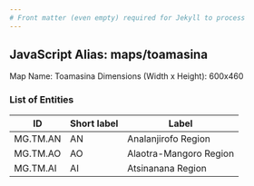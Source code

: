 ```yaml
---
# Front matter (even empty) required for Jekyll to process
---
```


## JavaScript Alias: maps/toamasina

Map Name: Toamasina
Dimensions (Width x Height): 600x460

### List of Entities

ID | Short label | Label
---|---|---|
MG.TM.AN|AN|Analanjirofo Region
MG.TM.AO|AO|Alaotra-Mangoro Region
MG.TM.AI|AI|Atsinanana Region
